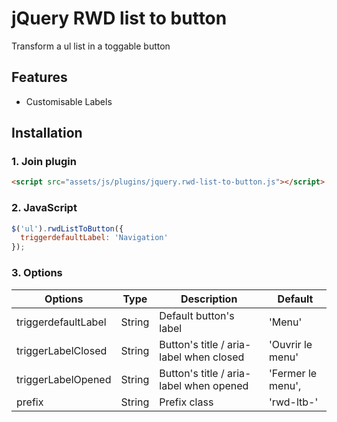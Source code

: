 # jQuery RWD list to button

Transform a ul list in a toggable button


## Features

* Customisable Labels



## Installation

### 1. Join plugin

```html
<script src="assets/js/plugins/jquery.rwd-list-to-button.js"></script>
```

### 2. JavaScript

```js
$('ul').rwdListToButton({
  triggerdefaultLabel: 'Navigation'
});
```

### 3. Options

Options              | Type   | Description                             | Default
---------------------|--------|-----------------------------------------|--------
triggerdefaultLabel  | String | Default button's label                  | 'Menu'
triggerLabelClosed   | String | Button's title / aria-label when closed | 'Ouvrir le menu'
triggerLabelOpened   | String | Button's title / aria-label when opened | 'Fermer le menu',
prefix               | String | Prefix class                            | 'rwd-ltb-'

